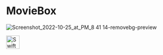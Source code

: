 # MovieBox


![Screenshot_2022-10-25_at_PM_8 41 14-removebg-preview](https://user-images.githubusercontent.com/92235772/197855605-68563009-d323-4f19-8d7e-aa59b6ac3931.png)


<p align="left">
<a href="https://developer.apple.com/swift/" target="_blank" rel="noreferrer"><img src="https://raw.githubusercontent.com/danielcranney/readme-generator/main/public/icons/skills/swift-colored.svg" width="36" height="36" alt="Swift" /></a>
</p>
